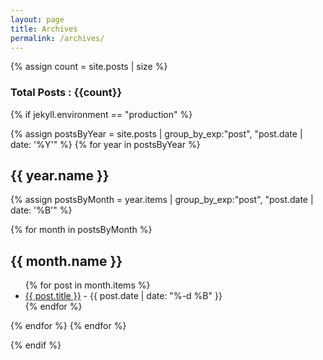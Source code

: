 ```yaml
---
layout: page
title: Archives
permalink: /archives/
---
```

{% assign count = site.posts | size %}

<h3>Total Posts : {{count}}</h3>

{% if jekyll.environment == "production" %}

{% assign postsByYear = site.posts | group_by_exp:"post", "post.date | date: '%Y'" %}
{% for year in postsByYear %}
  <h2>{{ year.name }}</h2>
  {% assign postsByMonth = year.items | group_by_exp:"post", "post.date | date: '%B'" %}

{% for month in postsByMonth %}
<h2>{{ month.name }}</h2>
<ul>
  {% for post in month.items %}
    <li>
      <a href="{{ post.url | prepend: site.baseurl }}">{{ post.title }}</a> - {{ post.date | date: "%-d %B" }}
    </li>
  {% endfor %}
</ul>

{% endfor %}
{% endfor %}

{% endif %}